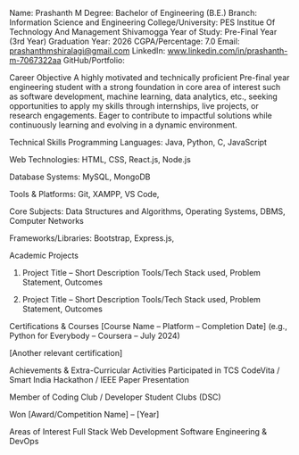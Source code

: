 Name: Prashanth M
Degree: Bachelor of Engineering (B.E.)
Branch: Information Science and Engineering
College/University: PES Institue Of Technology And Management Shivamogga
Year of Study: Pre-Final Year (3rd Year)
Graduation Year:  2026
CGPA/Percentage: 7.0
Email: prashanthmshiralagi@gmail.com
LinkedIn: www.linkedin.com/in/prashanth-m-7067322aa
GitHub/Portfolio:

Career Objective
A highly motivated and technically proficient Pre-final year engineering student with a strong foundation in core area of interest such as software development, machine learning, data analytics, etc., seeking opportunities to apply my skills through internships, live projects, or research engagements. Eager to contribute to impactful solutions while continuously learning and evolving in a dynamic environment.

Technical Skills
Programming Languages: Java, Python, C, JavaScript

Web Technologies: HTML, CSS, React.js, Node.js

Database Systems: MySQL, MongoDB

Tools & Platforms: Git, XAMPP, VS Code,

Core Subjects: Data Structures and Algorithms, Operating Systems, DBMS, Computer Networks

Frameworks/Libraries: Bootstrap, Express.js, 

Academic Projects
1. Project Title – Short Description
Tools/Tech Stack used, Problem Statement, Outcomes

2. Project Title – Short Description
Tools/Tech Stack used, Problem Statement, Outcomes

Certifications & Courses
[Course Name – Platform – Completion Date]
(e.g., Python for Everybody – Coursera – July 2024)

[Another relevant certification]

Achievements & Extra-Curricular Activities
Participated in TCS CodeVita / Smart India Hackathon / IEEE Paper Presentation

Member of Coding Club / Developer Student Clubs (DSC)

Won [Award/Competition Name] – [Year]

Areas of Interest
Full Stack Web Development
Software Engineering & DevOps
